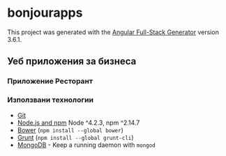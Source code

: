 # bonjourapps

This project was generated with the [Angular Full-Stack Generator](https://github.com/DaftMonk/generator-angular-fullstack) version 3.6.1.

## Уеб приложения за бизнеса

### Приложение Ресторант



### Използвани технологии

- [Git](https://git-scm.com/)
- [Node.js and npm](nodejs.org) Node ^4.2.3, npm ^2.14.7
- [Bower](bower.io) (`npm install --global bower`)
- [Grunt](http://gruntjs.com/) (`npm install --global grunt-cli`)
- [MongoDB](https://www.mongodb.org/) - Keep a running daemon with `mongod`

